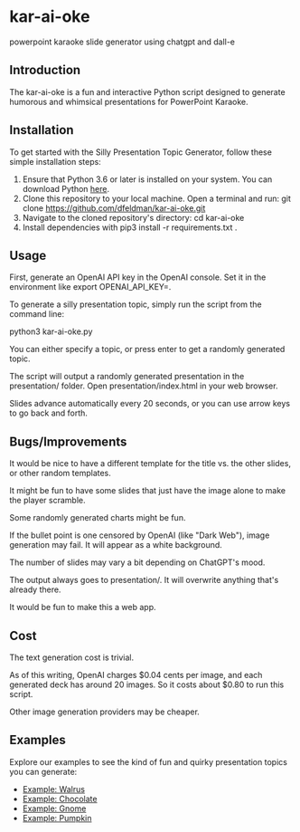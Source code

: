 # kar-ai-oke
powerpoint karaoke slide generator using chatgpt and dall-e

## Introduction

The kar-ai-oke is a fun and interactive Python script designed to generate humorous and whimsical presentations for PowerPoint Karaoke.

## Installation

To get started with the Silly Presentation Topic Generator, follow these simple installation steps:

1. Ensure that Python 3.6 or later is installed on your system. You can download Python [here](https://www.python.org/downloads/).
2. Clone this repository to your local machine. Open a terminal and run:
git clone https://github.com/dfeldman/kar-ai-oke.git
3. Navigate to the cloned repository's directory:
cd kar-ai-oke
4. Install dependencies with pip3 install -r requirements.txt .

## Usage

First, generate an OpenAI API key in the OpenAI console. Set it in the environment like export OPENAI_API_KEY=<your unique code here>.

To generate a silly presentation topic, simply run the script from the command line:

python3 kar-ai-oke.py

You can either specify a topic, or press enter to get a randomly generated topic.

The script will output a randomly generated presentation in the presentation/ folder. Open presentation/index.html in your web browser.

Slides advance automatically every 20 seconds, or you can use arrow keys to go back and forth. 

## Bugs/Improvements

It would be nice to have a different template for the title vs. the other slides, or other random templates. 

It might be fun to have some slides that just have the image alone to make the player scramble.

Some randomly generated charts might be fun. 

If the bullet point is one censored by OpenAI (like "Dark Web"), image generation may fail. It will appear as a white background.

The number of slides may vary a bit depending on ChatGPT's mood.

The output always goes to presentation/. It will overwrite anything that's already there. 

It would be fun to make this a web app. 

## Cost

The text generation cost is trivial.

As of this writing, OpenAI charges $0.04 cents per image, and each generated deck has around 20 images. So it costs about $0.80 to run this script. 

Other image generation providers may be cheaper.

## Examples

Explore our examples to see the kind of fun and quirky presentation topics you can generate:

- [Example: Walrus](https://dfeldman.github.io/kar-ai-oke/examples/example_walrus/index.html)
- [Example: Chocolate](https://dfeldman.github.io/kar-ai-oke/examples/example_chocolate/index.html)
- [Example: Gnome](https://dfeldman.github.io/kar-ai-oke/examples/example_gnome/index.html)
- [Example: Pumpkin](https://dfeldman.github.io/kar-ai-oke/examples/example_pumpkin/index.html)

